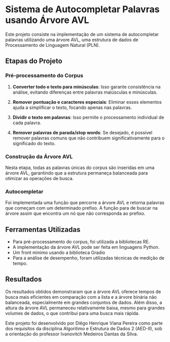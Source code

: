 # Sistema de Autocompletar Palavras usando Árvore AVL

Este projeto consiste na implementação de um sistema de autocompletar palavras utilizando uma árvore AVL, uma estrutura de dados de Processamento de Linguagem Natural (PLN).

## Etapas do Projeto

### Pré-processamento do Corpus

1. **Converter todo o texto para minúsculas**: Isso garante consistência na análise, evitando diferenças entre palavras maiúsculas e minúsculas.
   
2. **Remover pontuação e caracteres especiais**: Eliminar esses elementos ajuda a simplificar o texto, focando apenas nas palavras.
   
3. **Dividir o texto em palavras**: Isso permite o processamento individual de cada palavra.
   
4. **Remover palavras de parada/stop words**: Se desejado, é possível remover palavras comuns que não contribuem significativamente para o significado do texto.

### Construção da Árvore AVL

Nesta etapa, todas as palavras únicas do corpus são inseridas em uma árvore AVL, garantindo que a estrutura permaneça balanceada para otimizar as operações de busca.

### Autocompletar

Foi implementada uma função que percorre a árvore AVL e retorna palavras que começam com um determinado prefixo. A função para de buscar na árvore assim que encontra um nó que não corresponda ao prefixo.


## Ferramentas Utilizadas

- Para pré-processamento do corpus, foi utilizada a bibliotecas RE.
- A implementação da árvore AVL pode ser feita em linguagens Python.
- Um front minimo usando a biblioteca Gradio
- Para a análise de desempenho, foram utilizadas técnicas de medição de tempo.

## Resultados

Os resultados obtidos demonstraram que a árvore AVL oferece tempos de busca mais eficientes em comparação com a lista e a árvore binária não balanceada, especialmente em grandes conjuntos de dados. Além disso, a altura da árvore AVL permaneceu relativamente baixa, mesmo para grandes volumes de dados, o que contribui para uma busca mais rápida.

Este projeto foi desenvolvido por Diêgo Henrique Viana Pereira como parte dos requisitos da disciplina Algoritimo e Estrutura de Dados 2 (AED-II), sob a orientação do professor Ivanovitch Medeiros Dantas da Silva.
